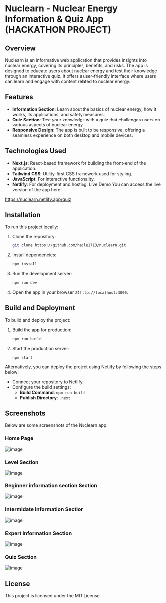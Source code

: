 
# Nuclearn - Nuclear Energy Information & Quiz App (HACKATHON PROJECT)

## Overview

Nuclearn is an informative web application that provides insights into nuclear energy, covering its principles, benefits, and risks. The app is designed to educate users about nuclear energy and test their knowledge through an interactive quiz. It offers a user-friendly interface where users can learn and engage with content related to nuclear energy.

## Features

- **Information Section**: Learn about the basics of nuclear energy, how it works, its applications, and safety measures.
- **Quiz Section**: Test your knowledge with a quiz that challenges users on various aspects of nuclear energy.
- **Responsive Design**: The app is built to be responsive, offering a seamless experience on both desktop and mobile devices.

## Technologies Used

- **Next.js**: React-based framework for building the front-end of the application.
- **Tailwind CSS**: Utility-first CSS framework used for styling.
- **JavaScript**: For interactive functionality.
- **Netlify**: For deployment and hosting.
Live Demo
You can access the live version of the app here:

https://nuclearn.netlify.app/quiz

## Installation

To run this project locally:

1. Clone the repository:
   ```bash
   git clone https://github.com/haile1713/nuclearn.git
   ```

2. Install dependencies:
   ```bash
   npm install
   ```

3. Run the development server:
   ```bash
   npm run dev
   ```

4. Open the app in your browser at `http://localhost:3000`.

## Build and Deployment

To build and deploy the project:

1. Build the app for production:
   ```bash
   npm run build
   ```

2. Start the production server:
   ```bash
   npm start
   ```

Alternatively, you can deploy the project using Netlify by following the steps below:

- Connect your repository to Netlify.
- Configure the build settings:
  - **Build Command**: `npm run build`
  - **Publish Directory**: `.next`

## Screenshots

Below are some screenshots of the Nuclearn app:

### Home Page
![image](https://github.com/user-attachments/assets/48202b4f-5702-4404-a176-e829e281e513)


### Level Section
![image](https://github.com/user-attachments/assets/1ce8223c-e1ab-40d0-89e1-d0a79aefab26)
### Beginner information section Section
![image](https://github.com/user-attachments/assets/5f6cea8a-7c68-4ce6-96cb-c4569ef7bafa)
### Intermidate information Section
![image](https://github.com/user-attachments/assets/07ac0be2-3b43-4163-b7bb-ba9f728b2c1a)
### Expert information Section
![image](https://github.com/user-attachments/assets/45e005b6-8e1a-4e2b-afe1-774e280a85c0)
### Quiz Section
![image](https://github.com/user-attachments/assets/beb46719-73d6-4604-893c-b1b5c5508c3b)



## License

This project is licensed under the MIT License.

